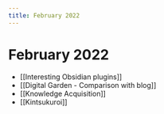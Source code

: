 ```yaml
---
title: February 2022
---
```


# February 2022

- [[Interesting Obsidian plugins]]
- [[Digital Garden - Comparison with blog]]
- [[Knowledge Acquisition]]
- [[Kintsukuroi]]
